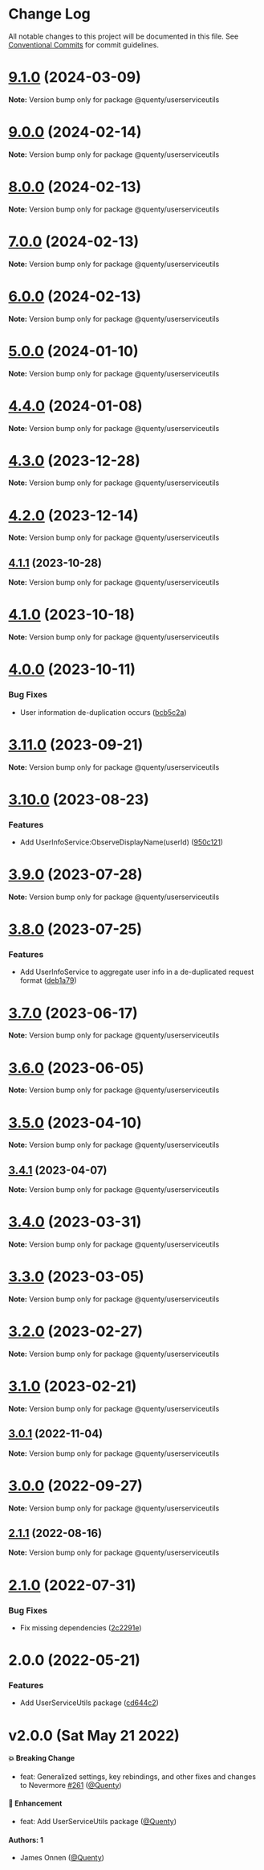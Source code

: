 # Change Log

All notable changes to this project will be documented in this file.
See [Conventional Commits](https://conventionalcommits.org) for commit guidelines.

# [9.1.0](https://github.com/Quenty/NevermoreEngine/compare/@quenty/userserviceutils@9.0.0...@quenty/userserviceutils@9.1.0) (2024-03-09)

**Note:** Version bump only for package @quenty/userserviceutils





# [9.0.0](https://github.com/Quenty/NevermoreEngine/compare/@quenty/userserviceutils@8.0.0...@quenty/userserviceutils@9.0.0) (2024-02-14)

**Note:** Version bump only for package @quenty/userserviceutils





# [8.0.0](https://github.com/Quenty/NevermoreEngine/compare/@quenty/userserviceutils@7.0.0...@quenty/userserviceutils@8.0.0) (2024-02-13)

**Note:** Version bump only for package @quenty/userserviceutils





# [7.0.0](https://github.com/Quenty/NevermoreEngine/compare/@quenty/userserviceutils@6.0.0...@quenty/userserviceutils@7.0.0) (2024-02-13)

**Note:** Version bump only for package @quenty/userserviceutils





# [6.0.0](https://github.com/Quenty/NevermoreEngine/compare/@quenty/userserviceutils@5.0.0...@quenty/userserviceutils@6.0.0) (2024-02-13)

**Note:** Version bump only for package @quenty/userserviceutils





# [5.0.0](https://github.com/Quenty/NevermoreEngine/compare/@quenty/userserviceutils@4.4.0...@quenty/userserviceutils@5.0.0) (2024-01-10)

**Note:** Version bump only for package @quenty/userserviceutils





# [4.4.0](https://github.com/Quenty/NevermoreEngine/compare/@quenty/userserviceutils@4.3.0...@quenty/userserviceutils@4.4.0) (2024-01-08)

**Note:** Version bump only for package @quenty/userserviceutils





# [4.3.0](https://github.com/Quenty/NevermoreEngine/compare/@quenty/userserviceutils@4.2.0...@quenty/userserviceutils@4.3.0) (2023-12-28)

**Note:** Version bump only for package @quenty/userserviceutils





# [4.2.0](https://github.com/Quenty/NevermoreEngine/compare/@quenty/userserviceutils@4.1.1...@quenty/userserviceutils@4.2.0) (2023-12-14)

**Note:** Version bump only for package @quenty/userserviceutils





## [4.1.1](https://github.com/Quenty/NevermoreEngine/compare/@quenty/userserviceutils@4.1.0...@quenty/userserviceutils@4.1.1) (2023-10-28)

**Note:** Version bump only for package @quenty/userserviceutils





# [4.1.0](https://github.com/Quenty/NevermoreEngine/compare/@quenty/userserviceutils@4.0.0...@quenty/userserviceutils@4.1.0) (2023-10-18)

**Note:** Version bump only for package @quenty/userserviceutils





# [4.0.0](https://github.com/Quenty/NevermoreEngine/compare/@quenty/userserviceutils@3.11.0...@quenty/userserviceutils@4.0.0) (2023-10-11)


### Bug Fixes

* User information de-duplication occurs ([bcb5c2a](https://github.com/Quenty/NevermoreEngine/commit/bcb5c2a062fa775e6c0949f2f56f7026456f849a))





# [3.11.0](https://github.com/Quenty/NevermoreEngine/compare/@quenty/userserviceutils@3.10.0...@quenty/userserviceutils@3.11.0) (2023-09-21)

**Note:** Version bump only for package @quenty/userserviceutils





# [3.10.0](https://github.com/Quenty/NevermoreEngine/compare/@quenty/userserviceutils@3.9.0...@quenty/userserviceutils@3.10.0) (2023-08-23)


### Features

* Add UserInfoService:ObserveDisplayName(userId) ([950c121](https://github.com/Quenty/NevermoreEngine/commit/950c121c35d734d7a66415ada647b146e06c4bf7))





# [3.9.0](https://github.com/Quenty/NevermoreEngine/compare/@quenty/userserviceutils@3.8.0...@quenty/userserviceutils@3.9.0) (2023-07-28)

**Note:** Version bump only for package @quenty/userserviceutils





# [3.8.0](https://github.com/Quenty/NevermoreEngine/compare/@quenty/userserviceutils@3.7.0...@quenty/userserviceutils@3.8.0) (2023-07-25)


### Features

* Add UserInfoService to aggregate user info in a de-duplicated request format ([deb1a79](https://github.com/Quenty/NevermoreEngine/commit/deb1a7914f753f8835ce407a2f94b3f8eac7d812))





# [3.7.0](https://github.com/Quenty/NevermoreEngine/compare/@quenty/userserviceutils@3.6.0...@quenty/userserviceutils@3.7.0) (2023-06-17)

**Note:** Version bump only for package @quenty/userserviceutils





# [3.6.0](https://github.com/Quenty/NevermoreEngine/compare/@quenty/userserviceutils@3.5.0...@quenty/userserviceutils@3.6.0) (2023-06-05)

**Note:** Version bump only for package @quenty/userserviceutils





# [3.5.0](https://github.com/Quenty/NevermoreEngine/compare/@quenty/userserviceutils@3.4.1...@quenty/userserviceutils@3.5.0) (2023-04-10)

**Note:** Version bump only for package @quenty/userserviceutils





## [3.4.1](https://github.com/Quenty/NevermoreEngine/compare/@quenty/userserviceutils@3.4.0...@quenty/userserviceutils@3.4.1) (2023-04-07)

**Note:** Version bump only for package @quenty/userserviceutils





# [3.4.0](https://github.com/Quenty/NevermoreEngine/compare/@quenty/userserviceutils@3.3.0...@quenty/userserviceutils@3.4.0) (2023-03-31)

**Note:** Version bump only for package @quenty/userserviceutils





# [3.3.0](https://github.com/Quenty/NevermoreEngine/compare/@quenty/userserviceutils@3.2.0...@quenty/userserviceutils@3.3.0) (2023-03-05)

**Note:** Version bump only for package @quenty/userserviceutils





# [3.2.0](https://github.com/Quenty/NevermoreEngine/compare/@quenty/userserviceutils@3.1.0...@quenty/userserviceutils@3.2.0) (2023-02-27)

**Note:** Version bump only for package @quenty/userserviceutils





# [3.1.0](https://github.com/Quenty/NevermoreEngine/compare/@quenty/userserviceutils@3.0.1...@quenty/userserviceutils@3.1.0) (2023-02-21)

**Note:** Version bump only for package @quenty/userserviceutils





## [3.0.1](https://github.com/Quenty/NevermoreEngine/compare/@quenty/userserviceutils@3.0.0...@quenty/userserviceutils@3.0.1) (2022-11-04)

**Note:** Version bump only for package @quenty/userserviceutils





# [3.0.0](https://github.com/Quenty/NevermoreEngine/compare/@quenty/userserviceutils@2.1.1...@quenty/userserviceutils@3.0.0) (2022-09-27)

**Note:** Version bump only for package @quenty/userserviceutils





## [2.1.1](https://github.com/Quenty/NevermoreEngine/compare/@quenty/userserviceutils@2.1.0...@quenty/userserviceutils@2.1.1) (2022-08-16)

**Note:** Version bump only for package @quenty/userserviceutils





# [2.1.0](https://github.com/Quenty/NevermoreEngine/compare/@quenty/userserviceutils@2.0.0...@quenty/userserviceutils@2.1.0) (2022-07-31)


### Bug Fixes

* Fix missing dependencies ([2c2291e](https://github.com/Quenty/NevermoreEngine/commit/2c2291e68755474346419e5b638c13a3220195a1))





# 2.0.0 (2022-05-21)


### Features

* Add UserServiceUtils package ([cd644c2](https://github.com/Quenty/NevermoreEngine/commit/cd644c29186318f5e3d83d14c64cbb7ac3049e1c))





# v2.0.0 (Sat May 21 2022)

#### 💥 Breaking Change

- feat: Generalized settings, key rebindings, and other fixes and changes to Nevermore [#261](https://github.com/Quenty/NevermoreEngine/pull/261) ([@Quenty](https://github.com/Quenty))

#### 🚀 Enhancement

- feat: Add UserServiceUtils package ([@Quenty](https://github.com/Quenty))

#### Authors: 1

- James Onnen ([@Quenty](https://github.com/Quenty))
